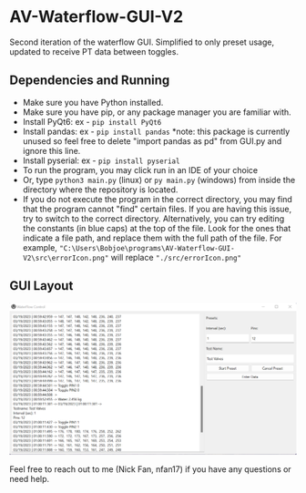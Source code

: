 # AV-Waterflow-GUI-V2
Second iteration of the waterflow GUI. Simplified to only preset usage, updated to receive PT data between toggles.

## Dependencies and Running
- Make sure you have Python installed. 
- Make sure you have pip, or any package manager you are familiar with.
- Install PyQt6: ex - ```pip install PyQt6```
- Install pandas: ex - ```pip install pandas``` *note: this package is currently unused so feel free to delete "import pandas as pd" from GUI.py and ignore this line.
- Install pyserial: ex - ```pip install pyserial```
- To run the program, you may click run in an IDE of your choice
- Or, type ```python3 main.py``` (linux) or ```py main.py``` (windows) from inside the directory where the repository is located.
- If you do not execute the program in the correct directory, you may find that the program cannot "find" certain files. If you are having this issue, try to switch to the correct directory. Alternatively, you can try editing the constants (in blue caps) at the top of the file. Look for the ones that indicate a file path, and replace them with the full path of the file. For example, ```"C:\Users\Bobjoe\programs\AV-Waterflow-GUI-V2\src\errorIcon.png"``` will replace ```"./src/errorIcon.png"```

## GUI Layout
<img src="./src/GUIExample.png" alt="" title="GUIexample">

Feel free to reach out to me (Nick Fan, nfan17) if you have any questions or need help.
